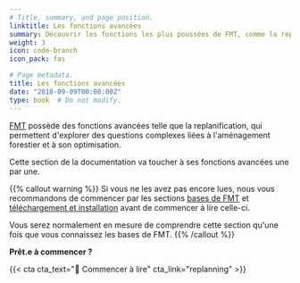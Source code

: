 ```yaml
---
# Title, summary, and page position.
linktitle: Les fonctions avancées
summary: Découvrir les fonctions les plus poussées de FMT, comme la replanification.
weight: 3
icon: code-branch
icon_pack: fas

# Page metadata.
title: Les fonctions avancées
date: "2018-09-09T00:00:00Z"
type: book  # Do not modify.
---
```


[FMT](https://github.com/gcyr/FMT) possède des fonctions avancées telle que la replanification, qui permettent d'explorer des questions complexes liées à l'aménagement forestier et à son optimisation.

Cette section de la documentation va toucher à ses fonctions avancées une par une.

{{% callout warning %}}
Si vous ne les avez pas encore lues, nous vous recommandons de commencer par les sections [bases de FMT](../basics) et [téléchargement et installation](../download_install) avant de commencer à lire celle-ci.

Vous serez normalement en mesure de comprendre cette section qu'une fois que vous connaissez les bases de FMT.
{{% /callout %}}

**Prêt.e à commencer ?**

{{< cta cta_text="📖 Commencer à lire" cta_link="replanning" >}}